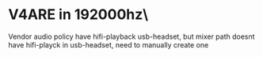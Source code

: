 # V4ARE in 192000hz\
Vendor audio policy have hifi-playback usb-headset, but mixer path doesnt have hifi-playck in usb-headset, need to manually create one
